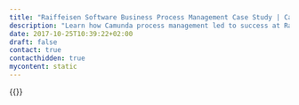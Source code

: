 ```yaml
---
title: "Raiffeisen Software Business Process Management Case Study | Camunda BPM"
description: "Learn how Camunda process management led to success at Raiffeisen Software Solution und Service GmbH. Camunda is the leader for workflow automation & business process management. Get your 30 day trial today. "
date: 2017-10-25T10:39:22+02:00
draft: false
contact: true
contacthidden: true
mycontent: static
---
```

{{<case-study-single
company="Raiffeisen Software"
companydescription="<p>Raiffeisen Solution is one of the largest IT service providers in Austria. We utilize the more than 40 years of experience gained within the Raiffeisen Banking Group for the benefit of our customers. That's why leading companies entrust us with their complex tasks and demands for high quality. We work both nationally and internationally and in a number of different industries and market segments.</p>"
customerquote="<p><q>We chose Camunda BPM as a lightweight product that is individually extensible due to the available source code. We also appreciate that our system architecture (Java EE and existing application servers) is supported, which meant that introducing Camunda BPM had a minimal impact on existing applications. Furthermore, Camunda BPM supports BPMN 2.0, and Camunda as a company offers a competent commercial support.</q></p>-Hermann Lischka, Architecture Management"
teaser=""
usecase=""
videolink=""
logo="//images.ctfassets.net/vpidbgnakfvf/NyprNYeICIUowYcmcCmmM/ddc321264de77b955aace5815f52e5a1/rv-versicherung.svg"
pdf=""
thumbnail="">}}
